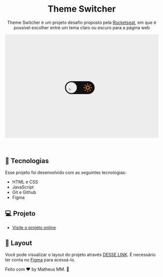 <h1 align="center"> Theme Switcher </h1>

<p align="center">
Theme Switcher é um projeto desafio proposto pela <a href="https://www.rocketseat.com.br/">Rocketseat</a>, em que é possível escolher entre um tema claro ou escuro para a página web<br/>
</p>
<p align="center">
  <img alt="License" src="./assets/preview.gif">
</p>

<br>

## 🚀 Tecnologias

Esse projeto foi desenvolvido com as seguintes tecnologias:

- HTML e CSS
- JavaScript
- Git e Github
- Figma

## 💻 Projeto

- [Visite o projeto online](https://theusmm.github.io/theme-switcher)

## 🔖 Layout

Você pode visualizar o layout do projeto através [DESSE LINK](https://www.figma.com/file/yJ0kcX1684XPoyJnUf1K6J/DD-Theme-Switcher/duplicate). É necessário ter conta no [Figma](https://figma.com) para acessá-lo.

Feito com ♥ by Matheus MM. :wave: